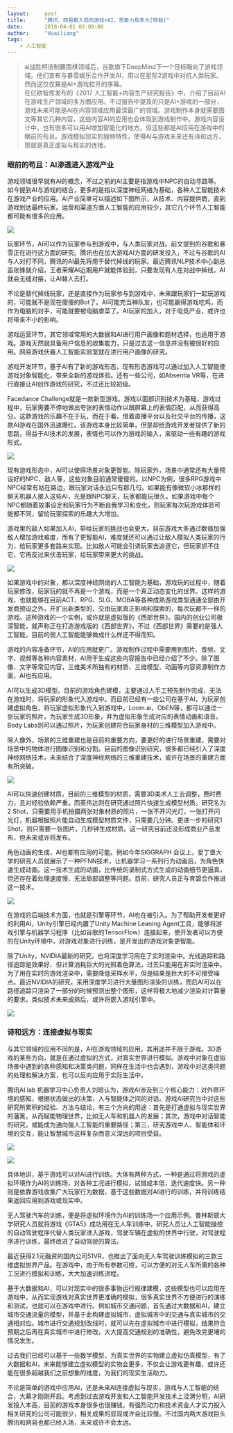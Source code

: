 ```yaml
---
layout:     post
title:      "腾讯、网易都入局的游戏+AI，想象力有多大[转载]"
date:       2018-04-01 03:00:00
author:     "Huailiang"
tags:
    - 人工智能
---
```



> ai战胜柯洁制霸围棋领域后，谷歌旗下DeepMind下一个目标瞄向了游戏领域。他们宣布与暴雪娱乐合作开发AI，用以在星际2游戏中对抗人类玩家。然而这仅仅算是AI+游戏拉开的序幕。<br>      在亿欧智库发布的《2017 人工智能+内容生产研究报告》中，介绍了目前AI在游戏生产领域的多方面应用。不过报告中提及的只是AI+游戏的一部分，游戏未来可能是AI在内容领域应用最深最广的领域。游戏制作本身就需要图文等其它几种内容，这些内容AI的应用也会体现到游戏制作中。游戏内容设计中，也有很多可以用AI增加智能化的地方。但这些都是AI应用在游戏中的眼前的苟且。游戏模拟现实的独特特性，使得AI与游戏未来还有诗和远方，那就是真正虚拟与现实的连接。




### 眼前的苟且：AI渗透进入游戏产业

游戏领域很早就有AI的概念，不过之前的AI主要是指游戏中NPC的自动寻路等。如今提到AI与游戏的结合，更多的是指以深度神经网络为基础，各种人工智能技术在游戏产业的应用。AI产业简单可以描述如下图所示，从技术、内容提供商，直到游戏到达最终玩家。运营和渠道方面人工智能的应用较少，其它几个环节人工智能都可能有很多的应用。

![](/img/post-gameai/1.jpg)


玩家环节，AI可以作为玩家参与到游戏中，与人类玩家对战。前文提到的谷歌和暴雪正在进行这方面的研究。腾讯也在加大游戏AI方面的研发投入，不过与谷歌的AI与人对打不同，腾讯的AI最先将用于替代掉线的玩家。最近腾讯NLP技术中心副总监张锋就介绍，王者荣耀AI近期用户就能体验到，只要发现有人在对战中掉线，AI就会无缝对接，让AI替人去打。

不论是替代掉线玩家，还是直接作为玩家参与到游戏中，未来跟玩家们一起玩游戏的，可能就不是现在傻傻的Bot了。AI可能充当神队友，也可能赢得游戏吃鸡，而作为电脑的对手，可能就要被电脑虐菜了。AI玩家的加入，对于电竞产业，或许也将带来不小的影响。

游戏运营环节，其它领域常用的大数据和AI进行用户画像和题材选择，也适用于游戏。游戏天然就具备用户信息的收集能力，只是过去这一信息并没有被很好的应用。网易游戏伏羲人工智能实验室就在进行用户画像的研究。

游戏开发环节，基于AI有了新的游戏形态，现有形态游戏可以通过加入人工智能使游戏对象智能化，带来全新的游戏体验。还有一些公司，如Absentia VR等，在进行直接让AI创作游戏的研究，不过还比较初级。

Facedance Challenge就是一款新型游戏。游戏以面部识别技术为基础，游戏过程中，玩家需要不停地做出夸张的表情动作以跟屏幕上的表情匹配，从而获得高分。这款游戏的乐趣不在于玩，而在于看。借着直播平台以及社交平台的传播，这款AI游戏在国外迅速爆红。该游戏本身比较简单，但是却给游戏开发者提供了新的思路，得益于AI技术的发展，表情也可以作为游戏的输入，来驱动一些有趣的游戏形式。

![](/img/post-gameai/2.jpg)

现有游戏形态中，AI可以使得场景对象更智能。除玩家外，场景中通常还有大量预设好的NPC、敌人等，这些对象目前通常傻傻的。以NPC为例，很多RPG游戏中NPC经常有站在路边，跟玩家对话永远只有那几句。如果能有像微软小冰那样的聊天机器人接入这些AI，光是跟NPC聊天，玩家都能玩很久。如果游戏中每个NPC都随着故事设定和玩家行为不断自我学习和变化，则玩家每次玩游戏体验可能都不同，留给玩家探索的乐趣大大增加。

游戏里的敌人如果加入AI，带给玩家的挑战也会更大。目前游戏大多通过数值加强敌人增加游戏难度，而有了更智能AI，难度就还可以通过让敌人模拟人类玩家的行为，给玩家更多套路来实现。比如敌人可能会引诱玩家去追逐它，但玩家抓不住它，它再反过来伏击玩家，给玩家带来更大的挑战。

![](/img/post-gameai/3.jpg)

如果游戏中的对象，都以深度神经网络的人工智能为基础，游戏玩的过程中，随着玩家修改，玩家玩的就不再是一个游戏，而是一个真正动态变化的世界。这样的游戏，也就能够在目前ACT、RPG、SLG、MOBA等各种成熟游戏类型通通全部由开发商预设之外，开扩出新类型的，交由玩家真正影响和探索的，每次玩都不一样的游戏。这种游戏的一个实例，或许就是虚拟版的《西部世界》。国内的创业公司极深智能，就声称正在打造游戏版的《西部世界》，不过《西部世界》需要的是强人工智能，目前的弱人工智能能够做成什么样还不得而知。

游戏的内容准备环节，AI的应用就更广。游戏制作过程中需要用到图片、音频、文字、视频等各种内容素材，AI用于生成这些内容报告中已经介绍了不少。除了图像、文字等常见内容，三维美术所独有的材质、三维模型、动画等内容资源制作方面，AI也有应用。

AI可以生成3D模型。目前的游戏角色建模，主要通过人手工预先制作完成，无法在游戏时，将玩家的形象代入游戏中。而目前已经有一些公司在基于AI，为玩家创建虚拟角色，将玩家虚拟形象代入到游戏中。Loom.ai，ObEN等，都可以通过一张玩家的照片，为玩家生成3D形象，并为虚拟形象生成对应的表情动画和语音。Body Labs则可以通过照片，为玩家创建符合玩家身材的三维模型加入游戏中。

除人像外，场景的三维重建也是目前的重要方向，要更好的进行场景重建，需要对场景中的物体进行图像识别和分割。目前的图像识别研究，很多都已经引入了深度神经网络技术，未来结合了深度神经网络的三维重建技术，或许在场景的重建方面有所突破。

![](/img/post-gameai/4.jpg)

AI可以快速创建材质。目前的三维模型的材质，需要3D美术人工去调整，费时费力，且对经验依赖严重。而英伟达则在研究通过照片快速生成模型材质。研究名为2 Shot，只需要用手机拍摄两张对象材质的照片，一张不开闪光灯，一张打开闪光灯，机器根据照片能自动生成模型材质文件，只需要几分钟。更进一步的研究1 Shot，则只需要一张图片，几秒钟生成材质。这一研究目前还没形成商业产品发布，但未来或许将发布。

角色动画的生成，AI也都有应用的可能。例如今年SIGGRAPH 会议上，爱丁堡大学的研究人员就展示了一种PFNN技术，让机器学习一系列行为动画后，为角色快速生成动画。这一技术生成的动画，比传统的录制式方式生成的动画细节更逼真，但还存在着处理速度慢、无法局部调整等问题。目前，研究人员正与育碧合作推进这一技术。

![](/img/post-gameai/5.jpg)

在游戏的后端技术方面，也就是引擎等环节，AI也在被引入。为了帮助开发者更好的利用AI，Unity引擎已经内置了Unity Machine Leaning Agent工具，能够将游戏引擎与机器学习程序（比如谷歌的TensorFlow）连接起来，使开发者可以方便的在Unity环境中，对游戏对象进行训练，是开发出的游戏对象更智能。

除了Unity，NVIDIA最新的研究，也将深度学习用在了实时渲染中。光线追踪和路径追踪是效果好、但计算消耗巨大的光照着色算法，过去只能用在非实时渲染中。为了用在实时的游戏渲染中，需要降低采样水平，但是结果是巨大的不可接受噪点。最近NVIDIA的研究，采用深度学习进行大量图形渲染的训练，而后AI可以在路径追踪只渲染了一部分的时候预测出整个图形，这样将极大地减少渲染对计算量的要求。类似技术未来成熟后，或许将嵌入游戏引擎中。

![](/img/post-gameai/6.jpg)


### 诗和远方：连接虚拟与现实

与其它领域的应用不同的是，AI在游戏领域的应用，其用途并不限于游戏。3D游戏的某些方向，就是在通过虚拟的方式，对真实世界进行模拟。游戏中对象在虚拟场景中遇到的各种感知和决策类问题，同样在生活中也会遇到，游戏中对这类问题的处理和解决方案，也可以反向应用于实际生活中。

腾讯AI lab 机器学习中心负责人刘晗认为，游戏AI涉及到三个核心能力：对外界环境的感知，根据状态做出的决策，人与智能体之间的对话。游戏AI研究当中对这些研究所累积的经验、方法与结论，有三个方向的用途：首先是打通虚拟与现实世界的藩篱，从而赋能物理世界，比如无人车和机器人的发展；其次，游戏中对话智能的研究，或能成为通向强人工智能的重要路径；第三，研究游戏中人、智能体和环境的交互，能让智慧城市这样复杂而意义深远的项目受益。

![](/img/post-gameai/7.jpg)

![](/img/post-gameai/8.jpg)


具体地讲，基于游戏可以对AI进行训练。大体有两种方式，一种是通过将游戏的虚拟环境作为AI的训练场，对各种工况进行模拟，试错成本低，迭代速度快。另一种则是依靠游戏收集广大玩家行为数据，基于这些数据对AI进行的训练，并将训练结果返回应用到游戏或现实中。

无人驾驶汽车的训练，便是将虚拟环境作为AI的训练场一个应用示例。普林斯顿大学研究人员就将游戏《GTA5》成功用在无人车训练中。研究人员让人工智能操控的自动驾驶程序代替人类玩家进入游戏，驾驶车辆在虚拟的世界中行驶，对驾驶程序进行训练，最终改进了自动驾驶的算法。

最近获得2.1元融资的国内公司51VR，也推出了面向无人车驾驶训练模拟的三款三维虚拟世界产品。在游戏中，由于所有参数可控，可以方便的对无人车所需的各种工况进行模拟和训练，大大加速训练进程。

基于大数据和AI，可以对现实中的很多事物运行规律建模，这些模型也可以应用在游戏中，从而实现游戏对真实世界更准确的模拟，很多真实世界不方便进行的演练和测试，也就可以在游戏中进行。例如城市交通问题，首先通过大数据和AI，建立城市交通流量的模型，并基于此构建虚拟城市，虚拟城市中的交通与真实城市的交通相对应。城市进行交通规划改线时，就可以先在虚拟城市中进行模拟，结果符合预期之后再在真实城市中进行修改，大大提高交通规划的准确性，避免改完更堵的情况发生。

过去我们已经可以基于一些数学模型，为真实世界的实物建立虚拟仿真模型，有了大数据和AI，未来能够建立虚拟模型的实物会更多，不仅会让游戏更有趣，或许还能在很多超越我们之前想象的维度，为我们的现实生活助力。

不论是简单的游戏中应用AI，还是未来AI连接虚拟与现实，游戏与人工智能的结合，大幕才刚刚开启。考虑到过去游戏开发和人工智能开发技术上泾渭分明，AI研发投入本高，目前的游戏本身很多也很赚钱，有强烈动力和技术资金人才实力投入相关研究的公司可能很少，相关成果的显现或许会比较慢。不过国内两大游戏巨头腾讯和网易也都已经入场，未来或许不会太远。

